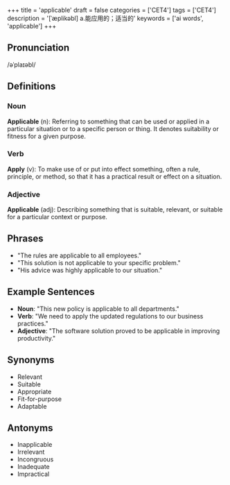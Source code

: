 +++
title = 'applicable'
draft = false
categories = ['CET4']
tags = ['CET4']
description = '[ˈæplikəbl] a.能应用的；适当的'
keywords = ['ai words', 'applicable']
+++

## Pronunciation
/əˈplaɪəbl/

## Definitions
### Noun
**Applicable** (n): Referring to something that can be used or applied in a particular situation or to a specific person or thing. It denotes suitability or fitness for a given purpose.

### Verb
**Apply** (v): To make use of or put into effect something, often a rule, principle, or method, so that it has a practical result or effect on a situation.

### Adjective
**Applicable** (adj): Describing something that is suitable, relevant, or suitable for a particular context or purpose.

## Phrases
- "The rules are applicable to all employees."
- "This solution is not applicable to your specific problem."
- "His advice was highly applicable to our situation."

## Example Sentences
- **Noun**: "This new policy is applicable to all departments."
- **Verb**: "We need to apply the updated regulations to our business practices."
- **Adjective**: "The software solution proved to be applicable in improving productivity."

## Synonyms
- Relevant
- Suitable
- Appropriate
- Fit-for-purpose
- Adaptable

## Antonyms
- Inapplicable
- Irrelevant
- Incongruous
- Inadequate
- Impractical
